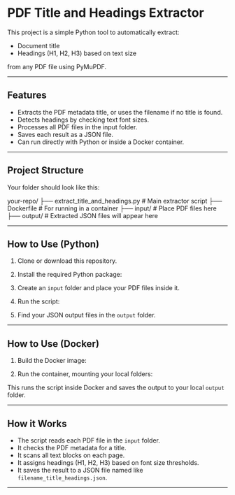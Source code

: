 # PDF Title and Headings Extractor

This project is a simple Python tool to automatically extract:
- Document title
- Headings (H1, H2, H3) based on text size

from any PDF file using PyMuPDF.

---

## Features

- Extracts the PDF metadata title, or uses the filename if no title is found.
- Detects headings by checking text font sizes.
- Processes all PDF files in the input folder.
- Saves each result as a JSON file.
- Can run directly with Python or inside a Docker container.

---

## Project Structure

Your folder should look like this:

your-repo/
├── extract_title_and_headings.py # Main extractor script
├── Dockerfile # For running in a container
├── input/ # Place PDF files here
├── output/ # Extracted JSON files will appear here

---

## How to Use (Python)

1. Clone or download this repository.

2. Install the required Python package:


3. Create an `input` folder and place your PDF files inside it.

4. Run the script:


5. Find your JSON output files in the `output` folder.

---

## How to Use (Docker)

1. Build the Docker image:


2. Run the container, mounting your local folders:


This runs the script inside Docker and saves the output to your local `output` folder.

---

## How it Works

- The script reads each PDF file in the `input` folder.
- It checks the PDF metadata for a title.
- It scans all text blocks on each page.
- It assigns headings (H1, H2, H3) based on font size thresholds.
- It saves the result to a JSON file named like `filename_title_headings.json`.

---
